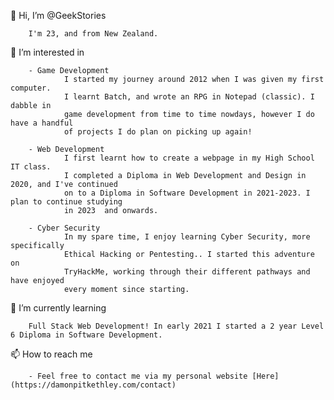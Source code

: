 👋 Hi, I’m @GeekStories

        I'm 23, and from New Zealand.
        
👀 I’m interested in 

        - Game Development
                I started my journey around 2012 when I was given my first computer. 
                I learnt Batch, and wrote an RPG in Notepad (classic). I dabble in 
                game development from time to time nowdays, however I do have a handful
                of projects I do plan on picking up again!
        
        - Web Development
                I first learnt how to create a webpage in my High School IT class.
                I completed a Diploma in Web Development and Design in 2020, and I've continued 
                on to a Diploma in Software Development in 2021-2023. I plan to continue studying
                in 2023  and onwards.
                
        - Cyber Security
                In my spare time, I enjoy learning Cyber Security, more specifically
                Ethical Hacking or Pentesting.. I started this adventure on
                TryHackMe, working through their different pathways and have enjoyed
                every moment since starting.
        
🌱 I’m currently learning

        Full Stack Web Development! In early 2021 I started a 2 year Level 6 Diploma in Software Development.
        
📫 How to reach me 
        
        - Feel free to contact me via my personal website [Here](https://damonpitkethley.com/contact)
